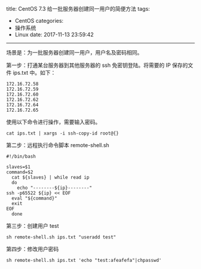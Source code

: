 title: CentOS 7.3 给一批服务器创建同一用户的简便方法
tags:
  - CentOS
categories:
  - 操作系统
  - Linux
date: 2017-11-13 23:59:42
---

  
场景是：为一批服务器创建同一用户，用户名及密码相同。

<!-- more -->

第一步：打通某台服务器到其他服务器的 ssh 免密钥登陆。将需要的 IP 保存的文件 ips.txt 中。如下：

    172.16.72.58
    172.16.72.59
    172.16.72.60
    172.16.72.62
    172.16.72.64
    172.16.72.65

使用以下命令进行操作，需要输入密码。

    cat ips.txt | xargs -i ssh-copy-id root@{}
    
第二步：远程执行命令脚本 remote-shell.sh

    #!/bin/bash
    
    slaves=$1
    command=$2
      cat ${slaves} | while read ip
      do
        echo "--------${ip}--------"
    ssh -p65522 ${ip} << EOF
      eval "${command}"
      exit
    EOF
      done

第三步：创建用户 test

    sh remote-shell.sh ips.txt "useradd test"

第四步：修改用户密码

    sh remote-shell.sh ips.txt 'echo "test:afeafefa"|chpasswd'
